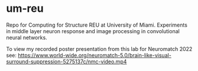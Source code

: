 # um-reu
Repo for Computing for Structure REU at University of Miami. Experiments in middle layer neuron response and image processing in convolutional neural networks.

To view my recorded poster presentation from this lab for Neuromatch 2022 see: https://www.world-wide.org/neuromatch-5.0/brain-like-visual-surround-suppression-5275137c/nmc-video.mp4

